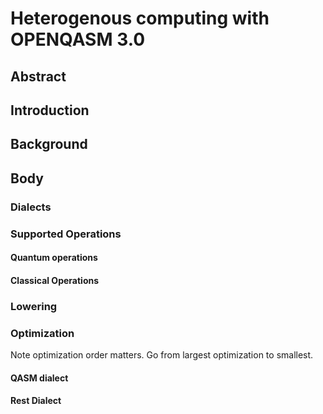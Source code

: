 # Heterogenous computing with OPENQASM 3.0

## Abstract

## Introduction

## Background

## Body
 ### Dialects
 ### Supported Operations
  #### Quantum operations
  #### Classical Operations
 ### Lowering
 ### Optimization
 Note optimization order matters. Go from largest optimization to smallest.
 #### QASM dialect
 #### Rest Dialect
 